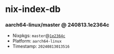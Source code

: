 # nix-index-db
### aarch64-linux/master @ 240813.1e2364c
- Nixpkgs: `master`@[`1e2364c`](https://github.com/NixOS/nixpkgs/commit/1e2364cc5522630fb2ac659e296c9f7a8d63fe6f)
- Platform: `aarch64-linux`
- Timestamp: `20240813013516`
